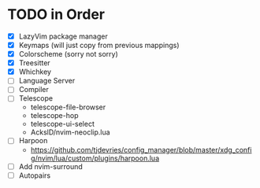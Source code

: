 # TODO in Order
- [X] LazyVim package manager
- [X] Keymaps (will just copy from previous mappings)
- [X] Colorscheme (sorry not sorry)
- [X] Treesitter
- [X] Whichkey
- [ ] Language Server
- [ ] Compiler
- [ ] Telescope
    - telescope-file-browser
    - telescope-hop
    - telescope-ui-select
    - AckslD/nvim-neoclip.lua
- [ ] Harpoon
    - https://github.com/tjdevries/config_manager/blob/master/xdg_config/nvim/lua/custom/plugins/harpoon.lua
- [ ] Add nvim-surround
- [ ] Autopairs

